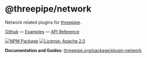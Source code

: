 # @threepipe/network

Network related plugins for [threepipe](https://threepipe.org/).

[Github](https://github.com/repalash/threepipe/tree/dev/plugins/network) &mdash;
[Examples](https://threepipe.org/examples/?q=trans#transfr-share-plugin/) &mdash;
[API Reference](https://threepipe.org/docs/)

[![NPM Package](https://img.shields.io/npm/v/@threepipe/plugin-network.svg)](https://www.npmjs.com/package/@threepipe/plugin-network)
[![License: Apache 2.0](https://img.shields.io/badge/License-Apache%202.0-green.svg)](https://opensource.org/license/apache-2-0/)

**Documentation and Guides**: [threepipe.org/package/plugin-network](https://threepipe.org/package/plugin-network.html)
